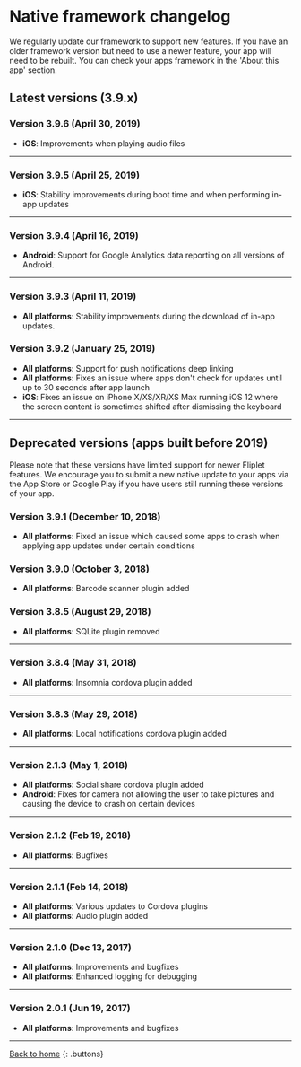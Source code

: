 # Native framework changelog

We regularly update our framework to support new features. If you have an older framework version but need to use a newer feature, your app will need to be rebuilt. You can check your apps framework in the 'About this app' section.

## Latest versions (3.9.x)

### Version 3.9.6 (April 30, 2019)

- **iOS**: Improvements when playing audio files

---

### Version 3.9.5 (April 25, 2019)

- **iOS**: Stability improvements during boot time and when performing in-app updates

---

### Version 3.9.4 (April 16, 2019)

- **Android**: Support for Google Analytics data reporting on all versions of Android.

---

### Version 3.9.3 (April 11, 2019)

- **All platforms**: Stability improvements during the download of in-app updates.

### Version 3.9.2 (January 25, 2019)

- **All platforms**: Support for push notifications deep linking
- **All platforms**: Fixes an issue where apps don't check for updates until up to 30 seconds after app launch
- **iOS**: Fixes an issue on iPhone X/XS/XR/XS Max running iOS 12 where the screen content is sometimes shifted after dismissing the keyboard

---

## Deprecated versions (apps built before 2019)

Please note that these versions have limited support for newer Fliplet features. We encourage you to submit a new native update to your apps via the App Store or Google Play if you have users still running these versions of your app.

### Version 3.9.1 (December 10, 2018)

- **All platforms**: Fixed an issue which caused some apps to crash when applying app updates under certain conditions

### Version 3.9.0 (October 3, 2018)

- **All platforms**: Barcode scanner plugin added

### Version 3.8.5 (August 29, 2018)

- **All platforms**: SQLite plugin removed

---

### Version 3.8.4 (May 31, 2018)

- **All platforms**: Insomnia cordova plugin added

---

### Version 3.8.3 (May 29, 2018)

- **All platforms**: Local notifications cordova plugin added

---

### Version 2.1.3 (May 1, 2018)

- **All platforms**: Social share cordova plugin added
- **Android**: Fixes for camera not allowing the user to take pictures and causing the device to crash on certain devices

---

### Version 2.1.2 (Feb 19, 2018)

- **All platforms**: Bugfixes

---

### Version 2.1.1 (Feb 14, 2018)

- **All platforms**: Various updates to Cordova plugins
- **All platforms**: Audio plugin added

---

### Version 2.1.0 (Dec 13, 2017)

- **All platforms**: Improvements and bugfixes
- **All platforms**: Enhanced logging for debugging

---

### Version 2.0.1 (Jun 19, 2017)

- **All platforms**: Improvements and bugfixes

---

[Back to home](README.md)
{: .buttons}